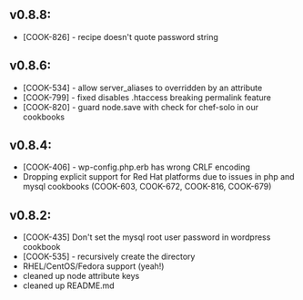 ## v0.8.8:

* [COOK-826] -  recipe doesn't quote password string

## v0.8.6:

* [COOK-534] - allow server_aliases to overridden by an attribute
* [COOK-799] - fixed disables .htaccess breaking permalink feature
* [COOK-820] - guard node.save with check for chef-solo in our cookbooks

## v0.8.4:

* [COOK-406] - wp-config.php.erb has wrong CRLF encoding
* Dropping explicit support for Red Hat platforms due to issues in php
  and mysql cookbooks (COOK-603, COOK-672, COOK-816, COOK-679)

## v0.8.2:

* [COOK-435] Don't set the mysql root user password in wordpress cookbook
* [COOK-535] - recursively create the directory
* RHEL/CentOS/Fedora support (yeah!)
* cleaned up node attribute keys
* cleaned up README.md
